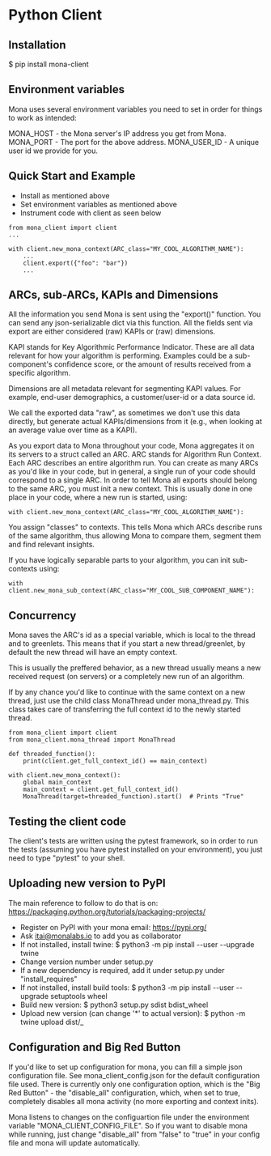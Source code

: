 # Python Client

## Installation

\$ pip install mona-client

## Environment variables

Mona uses several environment variables you need to set in order for things to
work as intended:

MONA_HOST - the Mona server's IP address you get from Mona.
MONA_PORT - The port for the above address.
MONA_USER_ID - A unique user id we provide for you.

## Quick Start and Example

- Install as mentioned above
- Set environment variables as mentioned above
- Instrument code with client as seen below

```
from mona_client import client
...

with client.new_mona_context(ARC_class="MY_COOL_ALGORITHM_NAME"):
    ...
    client.export({"foo": "bar"})
    ...
```

## ARCs, sub-ARCs, KAPIs and Dimensions

All the information you send Mona is sent using the "export()" function. You can
send any json-serializable dict via this function. All the fields sent via
export are either considered (raw) KAPIs or (raw) dimensions.

KAPI stands for Key Algorithmic Performance Indicator. These are all data
relevant for how your algorithm is performing. Examples could be a
sub-component's confidence score, or the amount of results received from a
specific algorithm.

Dimensions are all metadata relevant for segmenting KAPI values. For example,
end-user demographics, a customer/user-id or a data source id.

We call the exported data "raw", as sometimes we don't use this data directly,
but generate actual KAPIs/dimensions from it (e.g., when looking at an average
value over time as a KAPI).

As you export data to Mona throughout your code, Mona aggregates it on its
servers to a struct called an ARC. ARC stands for Algorithm Run Context. Each
ARC describes an entire algorithm run. You can create as many ARCs as you'd like
in your code, but in general, a single run of your code should correspond to a
single ARC. In order to tell Mona all exports should belong to the same ARC, you
must init a new context. This is usually done in one place in your code, where a
new run is started, using:

```
with client.new_mona_context(ARC_class="MY_COOL_ALGORITHM_NAME"):
```

You assign "classes" to contexts. This tells Mona which ARCs describe runs of
the same algorithm, thus allowing Mona to compare them, segment them and find
relevant insights.

If you have logically separable parts to your algorithm, you can init
sub-contexts using:

```
with client.new_mona_sub_context(ARC_class="MY_COOL_SUB_COMPONENT_NAME"):
```

## Concurrency

Mona saves the ARC's id as a special variable, which is local to the thread and
to greenlets. This means that if you start a new thread/greenlet, by default the
new thread will have an empty context.

This is usually the preffered behavior, as a new thread usually means a new
received request (on servers) or a completely new run of an algorithm.

If by any chance you'd like to continue with the same context on a new thread,
just use the child class MonaThread under mona_thread.py. This class takes
care of transferring the full context id to the newly started thread.

```
from mona_client import client
from mona_client.mona_thread import MonaThread

def threaded_function():
    print(client.get_full_context_id() == main_context)

with client.new_mona_context():
    global main_context
    main_context = client.get_full_context_id()
    MonaThread(target=threaded_function).start()  # Prints "True"
```

## Testing the client code

The client's tests are written using the pytest framework, so in order to run
the tests (assuming you have pytest installed on your environment), you just
need to type "pytest" to your shell.

## Uploading new version to PyPI

The main reference to follow to do that is on:
https://packaging.python.org/tutorials/packaging-projects/

- Register on PyPI with your mona email: https://pypi.org/
- Ask itai@monalabs.io to add you as collaborator
- If not installed, install twine: \$ python3 -m pip install --user --upgrade twine
- Change version number under setup.py
- If a new dependency is required, add it under setup.py under "install_requires"
- If not installed, install build tools: \$ python3 -m pip install --user --upgrade setuptools wheel
- Build new version: \$ python3 setup.py sdist bdist_wheel
- Upload new version (can change '\*' to actual version): \$ python -m twine upload dist/\_

## Configuration and Big Red Button

If you'd like to set up configuration for mona, you can fill a simple json
configuration file. See mona_client_config.json for the default configuration
file used. There is currently only one configuration option, which is the "Big
Red Button" - the "disable_all" configuration, which, when set to true,
completely disables all mona activity (no more exporting and context inits).

Mona listens to changes on the configuartion file under the environment variable
"MONA_CLIENT_CONFIG_FILE". So if you want to disable mona while running, just
change "disable_all" from "false" to "true" in your config file and mona will
update automatically.
